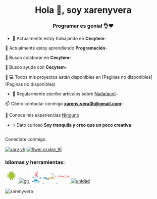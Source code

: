 <h1 align="center">Hola 👋, soy xarenyvera</h1>
<h3 align="center">Programar es genial 👌❤️ </h3>

- 🔭 Actualmente estoy trabajando en **Cecytem**-

🌱 Actualmente estoy aprendiendo **Programación**-

👯 Busco colaborar en **Cecytem**-

🤝 Busco ayuda con **Cecytem**-

👨 💻 Todos mis proyectos están disponibles en [Paginas no disponibles](Paginas no disponibles)

- 📝 Regularmente escribo artículos sobre [Nada(aun)](Nada(aun))-

📫 Cómo contactar conmigo **xareny.vera3h@gmail.com**-

📄 Conoce mis experiencias [Ninguno](Ninguno)

- ⚡ Dato curioso **Soy tranquila y creo que un poco creativa**<h3 align="left">

Conéctate conmigo:</h3>
<p align="left">
<a href="https://fb.com/xary vh" target="blank"><img align="center" src="https://raw.githubusercontent.com/rahuldkjain/github-profile-readme-generator/master/src/images/icons/Social/facebook.svg" alt="xary vh" height="30" width="40" /></a>
<a href="https://instagram.com/flwer.cxxkie_16" target="blank"><img align="center" src=" https://raw.githubusercontent.com/rahuldkjain/github-profile-readme-generator/master/src/images/icons/Social/instagram.svg" alt="flwer.cxxkie_16" height="30" width="40" /></a>
</p>

<h3 align="left">Idiomas y herramientas:</h3>
<p align="left"> <a href="https://developer.android.com" target="_blank" rel="noreferrer"> <img src="https://raw.githubusercontent.com/devicons/devicon/master/icons/android/android-original-wordmark.svg" alt="android" width="40" height="40"/> </a> <a href="https://git-scm.com/" target="_blank" rel="noreferrer"> <img src="https://www.vectorlogo.zone/logos/git-scm/git-scm-icon.svg" alt="git" width="40" height="40"/> </a> <a href="https://www.java.com" target="_blank" rel="noreferrer"> <img src="https://raw.githubusercontent.com/devicons/devicon/master/icons/java/java-original.svg" alt="java" width="40" height="40"/> </a> <a href="https://www.mysql.com/" target="_blank" rel="noreferrer"> <img src="https://raw.githubusercontent.com/devicons/devicon/master/icons/mysql/mysql-original-wordmark.svg" alt="mysql" width="40" height="40"/> </a> <a href="https://www.oracle.com/" target="_blank" rel="noreferrer"> <img src="https://raw.githubusercontent.com/devicons/devicon/master/icons/oracle/oracle-original.svg" alt="oracle" width="40" height="40"/> </a> <a href="https://unity.com/" target="_blank" rel="noreferrer"> <img src="https://www.vectorlogo.zone/logos/unity3d/unity3d-icon.svg" alt="unidad" width="40" height="40"/> </a> </p>

<p><img align="center" src="https://github-readme-stats.vercel.app/api/top-langs?username=xarenyvera&show_icons=true&locale=en&layout=compact" alt="xarenyvera" /></p>
